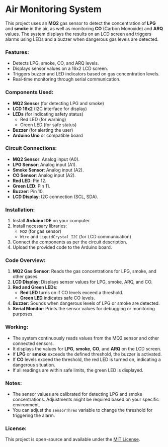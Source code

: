 # Air Monitoring System

This project uses an **MQ2** gas sensor to detect the concentration of **LPG** and **smoke** in the air, as well as monitoring **CO** (Carbon Monoxide) and **ARQ** values. The system displays the results on an LCD screen and triggers alarms using LEDs and a buzzer when dangerous gas levels are detected.

### Features:
- Detects LPG, smoke, CO, and ARQ levels.
- Displays sensor values on a 16x2 LCD screen.
- Triggers buzzer and LED indicators based on gas concentration levels.
- Real-time monitoring through serial communication.

### Components Used:
- **MQ2 Sensor** (for detecting LPG and smoke)
- **LCD 16x2** (I2C interface for display)
- **LEDs** (for indicating safety status)
  - Red LED (for warning)
  - Green LED (for safe status)
- **Buzzer** (for alerting the user)
- **Arduino Uno** or compatible board

### Circuit Connections:
- **MQ2 Sensor**: Analog input (A0).
- **LPG Sensor**: Analog input (A1).
- **Smoke Sensor**: Analog input (A2).
- **CO Sensor**: Analog input (A2).
- **Red LED**: Pin 12.
- **Green LED**: Pin 11.
- **Buzzer**: Pin 10.
- **LCD Display**: I2C connection (SCL, SDA).

### Installation:
1. Install **Arduino IDE** on your computer.
2. Install necessary libraries:
   - `MQ2` (for gas sensor)
   - `Wire` and `LiquidCrystal_I2C` (for LCD communication)
3. Connect the components as per the circuit description.
4. Upload the provided code to the Arduino board.

### Code Overview:
1. **MQ2 Gas Sensor**: Reads the gas concentrations for LPG, smoke, and other gases.
2. **LCD Display**: Displays sensor values for LPG, smoke, ARQ, and CO.
3. **Red and Green LEDs**: 
   - **Red LED** turns on if CO levels exceed a threshold.
   - **Green LED** indicates safe CO levels.
4. **Buzzer**: Sounds when dangerous levels of LPG or smoke are detected.
5. **Serial Monitor**: Prints the sensor values for debugging or monitoring purposes.

### Working:
- The system continuously reads values from the MQ2 sensor and other connected sensors.
- It displays the values for **LPG**, **smoke**, **CO**, and **ARQ** on the LCD screen.
- If **LPG** or **smoke** exceeds the defined threshold, the buzzer is activated.
- If **CO** levels exceed the threshold, the red LED is turned on, indicating a dangerous situation.
- If all readings are within safe limits, the green LED is displayed.

### Notes:
- The sensor values are calibrated for detecting LPG and smoke concentrations. Adjustments might be required based on your specific environment.
- You can adjust the `sensorThres` variable to change the threshold for triggering the alarm.

### License:
This project is open-source and available under the [MIT License](LICENSE).

